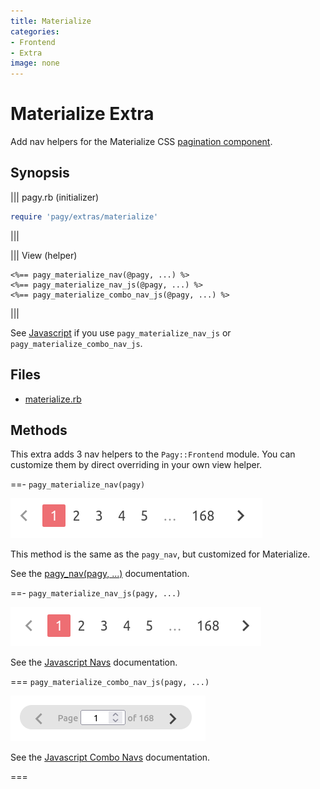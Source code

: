 ```yaml
---
title: Materialize
categories:
- Frontend
- Extra
image: none
---
```


# Materialize Extra

Add nav helpers for the Materialize CSS [pagination component](https://materializecss.com/pagination.html).

## Synopsis

||| pagy.rb (initializer)
```ruby
require 'pagy/extras/materialize'
```
|||

||| View (helper)
```erb
<%== pagy_materialize_nav(@pagy, ...) %>
<%== pagy_materialize_nav_js(@pagy, ...) %>
<%== pagy_materialize_combo_nav_js(@pagy, ...) %>
```
|||

See [Javascript](/docs/api/javascript.md) if you use `pagy_materialize_nav_js` or `pagy_materialize_combo_nav_js`.

## Files

- [materialize.rb](https://github.com/ddnexus/pagy/blob/master/lib/pagy/extras/materialize.rb)

## Methods

This extra adds 3 nav helpers to the `Pagy::Frontend` module. You can customize them by direct overriding in your own view helper.

==- `pagy_materialize_nav(pagy)`

![materialize_nav](/docs/assets/images/materialize_nav.png)

This method is the same as the `pagy_nav`, but customized for Materialize.

See the [pagy_nav(pagy, ...)](/docs/api/frontend.md#pagy-nav-pagy) documentation.

==- `pagy_materialize_nav_js(pagy, ...)`

![materialize_nav_js](/docs/assets/images/materialize_nav_js.png)

See the [Javascript Navs](/docs/api/javascript/navs.md) documentation.

=== `pagy_materialize_combo_nav_js(pagy, ...)`

![materialize_combo_nav_js](/docs/assets/images/materialize_combo_nav_js.png)

See the [Javascript Combo Navs](/docs/api/javascript/combo-navs.md) documentation.

===
